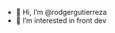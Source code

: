- 👋 Hi, I’m @rodgergutierreza
- 👀 I’m interested in front dev

<!---
rodgergutierreza/rodgergutierreza is a ✨ special ✨ repository because its `README.md` (this file) appears on your GitHub profile.
You can click the Preview link to take a look at your changes.
--->
